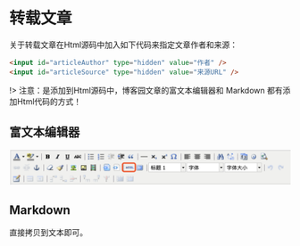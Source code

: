 # 转载文章
 
关于转载文章在Html源码中加入如下代码来指定文章作者和来源：

```html
<input id="articleAuthor" type="hidden" value="作者" />
<input id="articleSource" type="hidden" value="来源URL" />
```

!> 注意：是添加到Html源码中，博客园文章的富文本编辑器和 Markdown 都有添加Html代码的方式！

## 富文本编辑器

![reprinted_01](../../Images/reprinted_01.png)

## Markdown

直接拷贝到文本即可。
